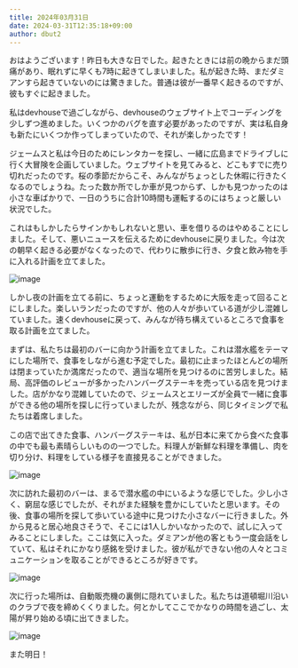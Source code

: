```yaml
---
title: 2024年03月31日
date: 2024-03-31T12:35:18+09:00
author: dbut2
---
```

おはようございます！昨日も大きな日でした。起きたときには前の晩からまだ頭痛があり、眠れずに早くも7時に起きてしまいました。私が起きた時、まだダミアンすら起きていないのには驚きました。普通は彼が一番早く起きるのですが、彼もすぐに起きました。

私はdevhouseで過ごしながら、devhouseのウェブサイト上でコーディングを少しずつ進めました。いくつかのバグを直す必要があったのですが、実は私自身も新たにいくつか作ってしまっていたので、それが楽しかったです！

ジェームスと私は今日のためにレンタカーを探し、一緒に広島までドライブしに行く大冒険を企画していました。ウェブサイトを見てみると、どこもすでに売り切れだったのです。桜の季節だからこそ、みんながちょっとした休暇に行きたくなるのでしょうね。たった数か所でしか車が見つからず、しかも見つかったのは小さな車ばかりで、一日のうちに合計10時間も運転するのにはちょっと厳しい状況でした。

これはもしかしたらサインかもしれないと思い、車を借りるのはやめることにしました。そして、悪いニュースを伝えるためにdevhouseに戻りました。今は次の朝早く起きる必要がなくなったので、代わりに散歩に行き、夕食と飲み物を手に入れる計画を立てました。

![image](https://github.com/devhou-se/www-jp/assets/61171623/83529684-5303-4ee0-805a-51df456fb500)

しかし夜の計画を立てる前に、ちょっと運動をするために大阪を走って回ることにしました。楽しいランだったのですが、他の人々が歩いている道が少し混雑していました。速くdevhouseに戻って、みんなが待ち構えているところで食事を取る計画を立てました。

まずは、私たちは最初のバーに向かう計画を立てました。これは潜水艦をテーマにした場所で、食事をしながら進む予定でした。最初に止まったほとんどの場所は閉まっていたか満席だったので、適当な場所を見つけるのに苦労しました。結局、高評価のレビューが多かったハンバーグステーキを売っている店を見つけました。店がかなり混雑していたので、ジェームスとエリーズが全員で一緒に食事ができる他の場所を探しに行っていましたが、残念ながら、同じタイミングで私たちは着席しました。

この店で出てきた食事、ハンバーグステーキは、私が日本に来てから食べた食事の中でも最も素晴らしいものの一つでした。料理人が新鮮な料理を準備し、肉を切り分け、料理をしている様子を直接見ることができました。

![image](https://github.com/devhou-se/www-jp/assets/61171623/01b9b26a-7868-41c6-ad80-650b0547ab4f)

次に訪れた最初のバーは、まるで潜水艦の中にいるような感じでした。少し小さく、窮屈な感じでしたが、それがまた経験を豊かにしていたと思います。その後、食事の場所を探して歩いている途中に見つけた小さなバーに行きました。外から見ると居心地良さそうで、そこには1人しかいなかったので、試しに入ってみることにしました。ここは気に入った。ダミアンが他の客ともう一度会話をしていて、私はそれにかなり感銘を受けました。彼が私ができない他の人々とコミュニケーションを取ることができるところが好きです。

![image](https://github.com/devhou-se/www-jp/assets/61171623/61655ac1-339c-400a-a37a-bdde2c5f34f6)

次に行った場所は、自動販売機の裏側に隠れていました。私たちは道頓堀川沿いのクラブで夜を締めくくりました。何とかしてここでかなりの時間を過ごし、太陽が昇り始める頃に出てきました。

![image](https://github.com/devhou-se/www-jp/assets/61171623/7afac3f9-ef72-4a39-bf2f-ecbcf67a3f39)

また明日！